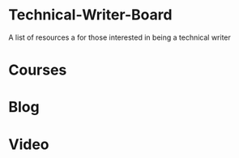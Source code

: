 # Technical-Writer-Board
A list of resources a for those interested in being a technical writer


# Courses


# Blog



# Video


